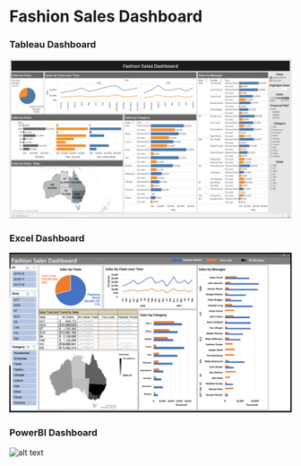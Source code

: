 # Fashion Sales Dashboard


### Tableau Dashboard

![alt text](https://github.com/AFoisAnalytics/FashionSalesDashboard/blob/master/Imagines/Tableau%20Dashboard.png?raw=true)

### Excel Dashboard

![alt text](https://github.com/AFoisAnalytics/FashionSalesDashboard/blob/master/Imagines/Excel%20Dashboard.png?raw=true)

### PowerBI Dashboard

![alt text](https://github.com/AFoisAnalytics/Fashion_Sales_Dashboard/blob/master/Imagines/PowerBI%20Dashboard.png?raw=true)
